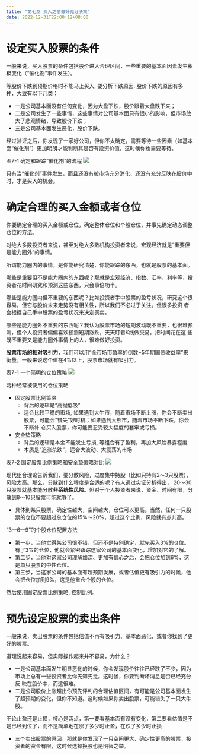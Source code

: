 ```yaml
---
title: "第七章 买入之前做好充分决策"
date: 2022-12-31T22:00:12+08:00
---
```


# 设定买入股票的条件

一般来说，买入股票的条件包括股价进入合理区间，一些重要的基本面因素发生积极变化（“催化剂”事件发生）。

等股价下跌到预期价格时不能马上买入, 要分析下跌原因. 股价下跌的原因有多种，大致有以下几类：
- 一是公司基本面没有任何变化，因为大盘下跌，股价跟着大盘跌下来；
- 二是公司发生了一些事情，这些事情对公司基本面只有很小的影响，但市场放大了悲观情绪，导致股价下跌；
- 三是公司基本面发生恶化，股价下跌。

经过验证之后，你发现了一家好公司，但你不太确定，需要等待一些因素（如基本面“催化剂”）更加明朗才能判断其是否有投资价值，这时候你也需要等待。

图7-1 确定和跟踪“催化剂”的流程
![](https://res.weread.qq.com/wrepub/epub_28218320_83)

只有当“催化剂”事件发生，而且还没有被市场充分消化、还没有充分反映在股价中时，才是买入的机会。

# 确定合理的买入金额或者仓位

你要确定合理的买入金额或仓位，确定整体仓位和个股仓位，并事先确定动态调整仓位的方法。

对绝大多数投资者来说，甚至对绝大多数机构投资者来说，宏观经济就是“重要但是能力圈外”的事情。

所谓能力圈内的事情，是你能研究清楚、你能跟踪的东西，也就是股票的基本面。

哪些是重要但不是能力圈内的东西呢？那就是宏观经济、指数、汇率、利率等，投资者花时间研究和预测这些东西，只会事倍功半。

哪些是能力圈内但不重要的东西呢？比如投资者手中股票的盈亏状况，研究这个很容易，但它与股价未来走势没有相关性，所以我们不必过于关注。但很多投资
者会根据自己手中股票的盈亏状况来决定买卖。

哪些是能力圈外不重要的东西呢？我认为股票市场的短期波动既不重要，也很难预测，但个人投资者偏偏喜欢预测短期涨跌，天天盯着K线做交易。把时间花在这
些既不重要又是能力圈外事情上的人，很难做好投资。

**股票市场的相对吸引力**，我们可以用“全市场市盈率的倒数−5年期国债收益率”来衡量，一般来说这个值在4%以上，股票市场就有吸引力。

表7-1 一个简明的仓位策略
![](https://res.weread.qq.com/wrepub/epub_28218320_85)

两种经常被使用的仓位策略
- 固定股票比例策略
  - 背后的逻辑是“高抛低吸”
  - 适合比较平稳的市场, 如果遇到大牛市，随着市场不断上涨，你会不断卖出股票，可能会“错失”好时机；如果遇到大熊市，随着市场不断下跌，你会不断补
    仓买入股票，你可能要忍受较大幅度的套牢或亏损。
- 安全垫策略
  - 背后的逻辑是本金不能发生亏损, 等组合有了盈利，再加大风险暴露程度
  - 本质是“追涨杀跌”，适合大波动、大震荡的市场

表7-2 固定股票比例策略和安全垫策略对比
![](https://res.weread.qq.com/wrepub/epub_28218320_89)

现代组合理论告诉我们，要分散风险，过度集中持股（比如只持有2～3只股票），风险太高。那么，分散到什么程度是合适的呢？有人通过实证分析得出，
20～30只股票就基本能分散**非系统性风险**。但对于个人投资者来说，资金、时间有限，分散到8～10只股票可能就够了。
- 具体到某只股票，确定性越大，空间越大，仓位可以更高。当然，任何一只股票的仓位不要超过总仓位的15%～20%，超过这个比例，风险就有点儿高。

“3—6—9”的个股仓位配置方法
- 第一步，当他觉得某公司很不错，但还不是特别确定，就先买入3%的仓位。有了3%的仓位，他就会紧密跟踪这家公司的基本面变化，增加对它的了解。
- 第二步，当他对这家公司理解加深、更加有信心之后，会把仓位加到6%，这是单只股票的中性仓位。
- 第三步，当这家公司的基本面有超预期发展，或者估值更有吸引力的时候，他会把仓位加到9%，这是他重仓个股的仓位。

然后使用固定股票比例策略, 控制比例.

# 预先设定股票的卖出条件

一般来说，卖出股票的条件包括估值不再有吸引力、基本面恶化，或者你找到了更好的股票。

道理说起来容易，但实际操作起来并不容易，为什么？
- 一是公司基本面发生明显恶化的时候，你会发现股价往往已经跌了不少，因为市场上总有一些投资者比你先知先觉。这时候，你要判断坏消息是否已经充分反
  映在股价中，而这很难。
- 二是公司股价上涨超出你预先评判的合理估值区间，有可能是公司基本面发生了超预期的变化，但你不知道。这时候如果你卖出股票，可能错失了一只大牛股。

不论止盈还是止损，核心是两点，第一要看基本面有没有变化，第二要看估值是不是已经到位了，而不是简单地在涨了多少时止盈，在跌了多少时止损
- 三个卖出股票的原因，那就是你发现了一只空间更大、确定性更高的股票，投资者的资金有限，这时候选择换股也是明智之举。


